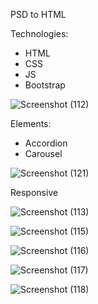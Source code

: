 PSD to HTML

Technologies:

- HTML
- CSS
- JS
- Bootstrap

![Screenshot (112)](https://github.com/Isa-Tekinkaya/Mountain-of-your-Choise/assets/42121090/fbfeb1e0-f4c2-4d73-b614-377a867f1ca3)

Elements:

- Accordion
- Carousel

![Screenshot (121)](https://github.com/Isa-Tekinkaya/Mountain-of-your-Choise/assets/42121090/d29370db-a627-4b83-8ed9-b3588d7205dc)

Responsive

![Screenshot (113)](https://github.com/Isa-Tekinkaya/Mountain-of-your-Choise/assets/42121090/c549d6e0-e559-40e3-856f-9c47d24e8137)

![Screenshot (115)](https://github.com/Isa-Tekinkaya/Mountain-of-your-Choise/assets/42121090/42af9a10-2494-4d35-8cc8-b56e61cfb061)

![Screenshot (116)](https://github.com/Isa-Tekinkaya/Mountain-of-your-Choise/assets/42121090/2ebfe8bc-38a7-4d8e-a0c0-8713667fdd75)

![Screenshot (117)](https://github.com/Isa-Tekinkaya/Mountain-of-your-Choise/assets/42121090/33447467-9c2e-4d5d-9211-e34b5c409066)

![Screenshot (118)](https://github.com/Isa-Tekinkaya/Mountain-of-your-Choise/assets/42121090/f2e6aee7-7cbf-411f-b0f3-dbc380c3fa6b)
